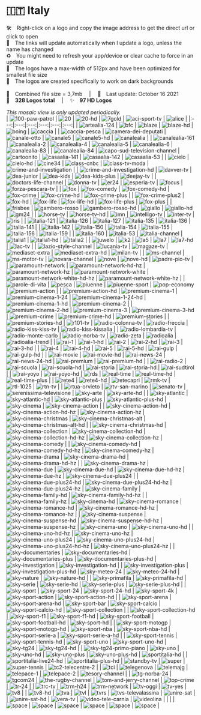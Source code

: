 🇮🇹 Italy
===============
🛠 Right-click on a logo and copy the image address to get the direct url or click to open  
🔗 The links will update automatically when I update a logo, unless the name has changed  
♻️ You might need to refresh your app/device or clear cache to force in an update  
📐 The logos have a max-width of 512px and have been optimized for smallest file size  
🖤 The logos are created specifically to work on dark backgrounds  
   
💾 Combined file size = 3,7mb  |  📅 Last update: October 16 2021  
🎨 __328 Logos total__  |  ✨ __97 HD Logos__
   
   
*This mosaic view is only updated periodically.*  
| ![100-paw-patrol] | ![20] | ![20-hd] | ![7gold] | ![aci-sport-tv] | ![alice] |
|:---:|:---:|:---:|:---:|:---:|:---:|
| ![artealia-124] | ![bfc] | ![blaze] | ![blaze-hd] | ![boing] | ![caccia] |
| ![caccia-pesca] | ![camera-dei-deputati] | ![canale-otto] | ![canale5] | ![canale5-hd] | ![canalealia] |
| ![canalealia-161] | ![canalealia-2] | ![canalealia-4] | ![canalealia-5] | ![canalealia-6] | ![canalealia-83] |
| ![canalealia-84] | ![capo-sud-television-channel] | ![cartoonito] | ![casaalia-141] | ![casaalia-142] | ![casaalia-53] |
| ![cielo] | ![cielo-hd] | ![cine34] | ![class-cnbc] | ![class-tv-moda] | ![crime-and-investigation] |
| ![crime-and-investigation-hd] | ![davver-tv] | ![dea-junior] | ![dea-kids] | ![dea-kids-plus] | ![deejay-tv] |
| ![doctors-life-channel] | ![donna-tv] | ![er24] | ![esperia-tv] | ![focus] | ![forza-pescara-tv] |
| ![fox] | ![fox-comedy] | ![fox-comedy-hd] | ![fox-crime] | ![fox-crime-hd] | ![fox-crime-plus] |
| ![fox-crime-plus2] | ![fox-hd] | ![fox-life] | ![fox-life-hd] | ![fox-life-plus] | ![fox-plus] |
| ![frisbee] | ![gambero-rosso] | ![gambero-rosso-hd] | ![giallo] | ![giallo-hd] | ![gm24] |
| ![horse-tv] | ![horse-tv-hd] | ![imn] | ![intelligo-tv] | ![inter-tv] | ![iris] |
| ![italia-121] | ![italia-126] | ![italia-127] | ![italia-135] | ![italia-136] | ![italia-141] |
| ![italia-142] | ![italia-150] | ![italia-154] | ![italia-155] | ![italia-156] | ![italia-159] |
| ![italia-160] | ![italia-53] | ![italia-channel] | ![italia1] | ![italia1-hd] | ![italia2] |
| ![juwelo] | ![k2] | ![la5] | ![la7] | ![la7-hd] | ![lac-tv] |
| ![lazio-style-channel] | ![lucania-tv] | ![magaze-tv] | ![mediaset-extra] | ![mediaset-extra-hd] | ![milan-tv] |
| ![ms-channel] | ![ms-motor-tv] | ![novara-channel] | ![nove] | ![nove-hd] | ![padre-pio-tv] |
| ![paramount-network] | ![paramount-network-hd-hz] | ![paramount-network-hz] | ![paramount-network-white] | ![paramount-network-white-hd-hz] | ![paramount-network-white-hz] |
| ![parole-di-vita] | ![pesca] | ![piuenne] | ![piuenne-sport] | ![pop-economy] | ![premium-action] |
| ![premium-action-hd] | ![premium-cinema-1] | ![premium-cinema-1-24] | ![premium-cinema-1-24-hd] | ![premium-cinema-1-hd] | ![premium-cinema-2] |
| ![premium-cinema-2-hd] | ![premium-cinema-3] | ![premium-cinema-3-hd] | ![premium-crime] | ![premium-crime-hd] | ![premium-stories] |
| ![premium-stories-hd] | ![r101-tv] | ![radio-colonna-tv] | ![radio-freccia] | ![radio-kiss-kiss-tv] | ![radio-kiss-kissalia] |
| ![radio-lombardia-tv] | ![radio-monte-carlo] | ![radio-norba-tv] | ![radio-zeta] | ![radioalia] | ![radioalia-trend] |
| ![rai-1] | ![rai-1-hd] | ![rai-2] | ![rai-2-hd] | ![rai-3] | ![rai-3-hd] |
| ![rai-4] | ![rai-4-hd] | ![rai-5] | ![rai-5-hd] | ![rai-gulp] | ![rai-gulp-hd] |
| ![rai-movie] | ![rai-movie-hd] | ![rai-news-24] | ![rai-news-24-hd] | ![rai-premium] | ![rai-premium-hd] |
| ![rai-radio-2] | ![rai-scuola] | ![rai-scuola-hd] | ![rai-storia] | ![rai-storia-hd] | ![rai-sudtirol] |
| ![rai-yoyo] | ![rai-yoyo-hd] | ![rds] | ![real-time] | ![real-time-hd] | ![real-time-plus] |
| ![rete4] | ![rete4-hd] | ![retecapri] | ![rmk-tv] | ![rtl-1025] | ![rtn-tv] |
| ![rtua-orvieto] | ![rtv-san-marino] | ![senato-tv] | ![serenissima-televisione] | ![sky-arte] | ![sky-arte-hd] |
| ![sky-atlantic] | ![sky-atlantic-hd] | ![sky-atlantic-plus] | ![sky-atlantic-plus-hd] | ![sky-cinema] | ![sky-cinema-action] |
| ![sky-cinema-action-hd] | ![sky-cinema-action-hd-hz] | ![sky-cinema-action-hz] | ![sky-cinema-christmas] | ![sky-cinema-christmas-alt] | ![sky-cinema-christmas-alt-hd] |
| ![sky-cinema-christmas-hd] | ![sky-cinema-collection] | ![sky-cinema-collection-hd] | ![sky-cinema-collection-hd-hz] | ![sky-cinema-collection-hz] | ![sky-cinema-comedy] |
| ![sky-cinema-comedy-hd] | ![sky-cinema-comedy-hd-hz] | ![sky-cinema-comedy-hz] | ![sky-cinema-drama] | ![sky-cinema-drama-hd] | ![sky-cinema-drama-hd-hz] |
| ![sky-cinema-drama-hz] | ![sky-cinema-due] | ![sky-cinema-due-hd] | ![sky-cinema-due-hd-hz] | ![sky-cinema-due-hz] | ![sky-cinema-due-plus24] |
| ![sky-cinema-due-plus24-hd] | ![sky-cinema-due-plus24-hd-hz] | ![sky-cinema-due-plus24-hz] | ![sky-cinema-family] | ![sky-cinema-family-hd] | ![sky-cinema-family-hd-hz] |
| ![sky-cinema-family-hz] | ![sky-cinema-hd] | ![sky-cinema-romance] | ![sky-cinema-romance-hd] | ![sky-cinema-romance-hd-hz] | ![sky-cinema-romance-hz] |
| ![sky-cinema-suspense] | ![sky-cinema-suspense-hd] | ![sky-cinema-suspense-hd-hz] | ![sky-cinema-suspense-hz] | ![sky-cinema-uno] | ![sky-cinema-uno-hd] |
| ![sky-cinema-uno-hd-hz] | ![sky-cinema-uno-hz] | ![sky-cinema-uno-plus24] | ![sky-cinema-uno-plus24-hd] | ![sky-cinema-uno-plus24-hd-hz] | ![sky-cinema-uno-plus24-hz] |
| ![sky-documentaries] | ![sky-documentaries-hd] | ![sky-documentaries-plus] | ![sky-documentaries-plus-hd] | ![sky-investigation] | ![sky-investigation-hd] |
| ![sky-investigation-plus] | ![sky-investigation-plus-hd] | ![sky-meteo-24] | ![sky-meteo-24-hd] | ![sky-nature] | ![sky-nature-hd] |
| ![sky-primafila] | ![sky-primafila-hd] | ![sky-serie] | ![sky-serie-hd] | ![sky-serie-plus] | ![sky-serie-plus-hd] |
| ![sky-sport] | ![sky-sport-24] | ![sky-sport-24-hd] | ![sky-sport-4k] | ![sky-sport-action] | ![sky-sport-action-hd] |
| ![sky-sport-arena] | ![sky-sport-arena-hd] | ![sky-sport-bar] | ![sky-sport-calcio] | ![sky-sport-calcio-hd] | ![sky-sport-collection] |
| ![sky-sport-collection-hd] | ![sky-sport-f1] | ![sky-sport-f1-hd] | ![sky-sport-football] | ![sky-sport-football-hd] | ![sky-sport-hd] |
| ![sky-sport-motogp] | ![sky-sport-motogp-hd] | ![sky-sport-nba] | ![sky-sport-nba-hd] | ![sky-sport-serie-a] | ![sky-sport-serie-a-hd] |
| ![sky-sport-tennis] | ![sky-sport-tennis-hd] | ![sky-sport-uno] | ![sky-sport-uno-hd] | ![sky-tg24] | ![sky-tg24-hd] |
| ![sky-tg24-primo-piano] | ![sky-uno] | ![sky-uno-hd] | ![sky-uno-plus] | ![sky-uno-plus-hd] | ![sportitalia-hd] |
| ![sportitalia-live24-hd] | ![sportitalia-plus-hd] | ![standby-tv] | ![super] | ![super-tennis] | ![tc2-telecentre-2] |
| ![tci] | ![telegenova] | ![telemajg] | ![telepace-1] | ![telepace-2] | ![tesory-channel] |
| ![tg-norba-24] | ![tgcom24] | ![the-rugby-channel] | ![tom-and-jerry-channel] | ![top-crime] | ![tr-24] |
| ![trc-tv] | ![trm-h24] | ![trm-network] | ![tv-oggi] | ![tv-yes] | ![tv8] |
| ![tv8-hd] | ![tva] | ![tvl] | ![tvrs] | ![tvs-televalassina] | ![unire-sat] |
| ![unire-sat-hd] | ![vera-tv] | ![video-tele-carnia] | ![videolina] |  |  |
| ![space] | ![space] | ![space] | ![space] | ![space] | ![space] |

[100-paw-patrol]:https://raw.githubusercontent.com/Tapiosinn/tv-logos/master/countries/italy/100-paw-patrol-it.png
[20]:https://raw.githubusercontent.com/Tapiosinn/tv-logos/master/countries/italy/20-it.png
[20-hd]:https://raw.githubusercontent.com/Tapiosinn/tv-logos/master/countries/italy/hd/20-hd-it.png
[7gold]:https://raw.githubusercontent.com/Tapiosinn/tv-logos/master/countries/italy/7gold-it.png
[aci-sport-tv]:https://raw.githubusercontent.com/Tapiosinn/tv-logos/master/countries/italy/aci-sport-tv-it.png
[alice]:https://raw.githubusercontent.com/Tapiosinn/tv-logos/master/countries/italy/alice-it.png
[artealia-124]:https://raw.githubusercontent.com/Tapiosinn/tv-logos/master/countries/italy/arte-italia-124-it.png
[bfc]:https://raw.githubusercontent.com/Tapiosinn/tv-logos/master/countries/italy/bfc-it.png
[blaze]:https://raw.githubusercontent.com/Tapiosinn/tv-logos/master/countries/italy/blaze-it.png
[blaze-hd]:https://raw.githubusercontent.com/Tapiosinn/tv-logos/master/countries/italy/hd/blaze-hd-it.png
[boing]:https://raw.githubusercontent.com/Tapiosinn/tv-logos/master/countries/italy/boing-it.png
[caccia]:https://raw.githubusercontent.com/Tapiosinn/tv-logos/master/countries/italy/caccia-it.png
[caccia-pesca]:https://raw.githubusercontent.com/Tapiosinn/tv-logos/master/countries/italy/caccia-pesca-it.png
[camera-dei-deputati]:https://raw.githubusercontent.com/Tapiosinn/tv-logos/master/countries/italy/camera-dei-deputati-it.png
[canale-otto]:https://raw.githubusercontent.com/Tapiosinn/tv-logos/master/countries/italy/canale-otto-it.png
[canale5]:https://raw.githubusercontent.com/Tapiosinn/tv-logos/master/countries/italy/canale5-it.png
[canale5-hd]:https://raw.githubusercontent.com/Tapiosinn/tv-logos/master/countries/italy/hd/canale5-hd-it.png
[canalealia]:https://raw.githubusercontent.com/Tapiosinn/tv-logos/master/countries/italy/canale-italia-it.png
[canalealia-161]:https://raw.githubusercontent.com/Tapiosinn/tv-logos/master/countries/italy/canale-italia-161-it.png
[canalealia-2]:https://raw.githubusercontent.com/Tapiosinn/tv-logos/master/countries/italy/canale-italia-2-it.png
[canalealia-4]:https://raw.githubusercontent.com/Tapiosinn/tv-logos/master/countries/italy/canale-italia-4-it.png
[canalealia-5]:https://raw.githubusercontent.com/Tapiosinn/tv-logos/master/countries/italy/canale-italia-5-it.png
[canalealia-6]:https://raw.githubusercontent.com/Tapiosinn/tv-logos/master/countries/italy/canale-italia-6-it.png
[canalealia-83]:https://raw.githubusercontent.com/Tapiosinn/tv-logos/master/countries/italy/canale-italia-83-it.png
[canalealia-84]:https://raw.githubusercontent.com/Tapiosinn/tv-logos/master/countries/italy/canale-italia-84-it.png
[capo-sud-television-channel]:https://raw.githubusercontent.com/Tapiosinn/tv-logos/master/countries/italy/capo-sud-television-channel-it.png
[cartoonito]:https://raw.githubusercontent.com/Tapiosinn/tv-logos/master/countries/italy/cartoonito-it.png
[casaalia-141]:https://raw.githubusercontent.com/Tapiosinn/tv-logos/master/countries/italy/casa-italia-141-it.png
[casaalia-142]:https://raw.githubusercontent.com/Tapiosinn/tv-logos/master/countries/italy/casa-italia-142-it.png
[casaalia-53]:https://raw.githubusercontent.com/Tapiosinn/tv-logos/master/countries/italy/casa-italia-53-it.png
[cielo]:https://raw.githubusercontent.com/Tapiosinn/tv-logos/master/countries/italy/cielo-it.png
[cielo-hd]:https://raw.githubusercontent.com/Tapiosinn/tv-logos/master/countries/italy/hd/cielo-hd-it.png
[cine34]:https://raw.githubusercontent.com/Tapiosinn/tv-logos/master/countries/italy/cine34-it.png
[class-cnbc]:https://raw.githubusercontent.com/Tapiosinn/tv-logos/master/countries/italy/class-cnbc-it.png
[class-tv-moda]:https://raw.githubusercontent.com/Tapiosinn/tv-logos/master/countries/italy/class-tv-moda-it.png
[crime-and-investigation]:https://raw.githubusercontent.com/Tapiosinn/tv-logos/master/countries/italy/crime-and-investigation-it.png
[crime-and-investigation-hd]:https://raw.githubusercontent.com/Tapiosinn/tv-logos/master/countries/italy/hd/crime-and-investigation-hd-it.png
[davver-tv]:https://raw.githubusercontent.com/Tapiosinn/tv-logos/master/countries/italy/davver-tv-it.png
[dea-junior]:https://raw.githubusercontent.com/Tapiosinn/tv-logos/master/countries/italy/dea-junior-it.png
[dea-kids]:https://raw.githubusercontent.com/Tapiosinn/tv-logos/master/countries/italy/dea-kids-it.png
[dea-kids-plus]:https://raw.githubusercontent.com/Tapiosinn/tv-logos/master/countries/italy/dea-kids-plus-it.png
[deejay-tv]:https://raw.githubusercontent.com/Tapiosinn/tv-logos/master/countries/italy/deejay-tv-it.png
[doctors-life-channel]:https://raw.githubusercontent.com/Tapiosinn/tv-logos/master/countries/italy/doctors-life-channel-it.png
[donna-tv]:https://raw.githubusercontent.com/Tapiosinn/tv-logos/master/countries/italy/donna-tv-it.png
[er24]:https://raw.githubusercontent.com/Tapiosinn/tv-logos/master/countries/italy/er24-it.png
[esperia-tv]:https://raw.githubusercontent.com/Tapiosinn/tv-logos/master/countries/italy/esperia-tv-it.png
[focus]:https://raw.githubusercontent.com/Tapiosinn/tv-logos/master/countries/italy/focus-it.png
[forza-pescara-tv]:https://raw.githubusercontent.com/Tapiosinn/tv-logos/master/countries/italy/forza-pescara-tv-it.png
[fox]:https://raw.githubusercontent.com/Tapiosinn/tv-logos/master/countries/italy/fox-it.png
[fox-comedy]:https://raw.githubusercontent.com/Tapiosinn/tv-logos/master/countries/italy/fox-comedy-it.png
[fox-comedy-hd]:https://raw.githubusercontent.com/Tapiosinn/tv-logos/master/countries/italy/hd/fox-comedy-hd-it.png
[fox-crime]:https://raw.githubusercontent.com/Tapiosinn/tv-logos/master/countries/italy/fox-crime-it.png
[fox-crime-hd]:https://raw.githubusercontent.com/Tapiosinn/tv-logos/master/countries/italy/hd/fox-crime-hd-it.png
[fox-crime-plus]:https://raw.githubusercontent.com/Tapiosinn/tv-logos/master/countries/italy/fox-crime-plus-it.png
[fox-crime-plus2]:https://raw.githubusercontent.com/Tapiosinn/tv-logos/master/countries/italy/fox-crime-plus2-it.png
[fox-hd]:https://raw.githubusercontent.com/Tapiosinn/tv-logos/master/countries/italy/hd/fox-hd-it.png
[fox-life]:https://raw.githubusercontent.com/Tapiosinn/tv-logos/master/countries/italy/fox-life-it.png
[fox-life-hd]:https://raw.githubusercontent.com/Tapiosinn/tv-logos/master/countries/italy/hd/fox-life-hd-it.png
[fox-life-plus]:https://raw.githubusercontent.com/Tapiosinn/tv-logos/master/countries/italy/fox-life-plus-it.png
[fox-plus]:https://raw.githubusercontent.com/Tapiosinn/tv-logos/master/countries/italy/fox-plus-it.png
[frisbee]:https://raw.githubusercontent.com/Tapiosinn/tv-logos/master/countries/italy/frisbee-it.png
[gambero-rosso]:https://raw.githubusercontent.com/Tapiosinn/tv-logos/master/countries/italy/gambero-rosso-it.png
[gambero-rosso-hd]:https://raw.githubusercontent.com/Tapiosinn/tv-logos/master/countries/italy/hd/gambero-rosso-hd-it.png
[giallo]:https://raw.githubusercontent.com/Tapiosinn/tv-logos/master/countries/italy/giallo-it.png
[giallo-hd]:https://raw.githubusercontent.com/Tapiosinn/tv-logos/master/countries/italy/hd/giallo-hd-it.png
[gm24]:https://raw.githubusercontent.com/Tapiosinn/tv-logos/master/countries/italy/gm24-it.png
[horse-tv]:https://raw.githubusercontent.com/Tapiosinn/tv-logos/master/countries/italy/horse-tv-it.png
[horse-tv-hd]:https://raw.githubusercontent.com/Tapiosinn/tv-logos/master/countries/italy/hd/horse-tv-hd-it.png
[imn]:https://raw.githubusercontent.com/Tapiosinn/tv-logos/master/countries/italy/imn-it.png
[intelligo-tv]:https://raw.githubusercontent.com/Tapiosinn/tv-logos/master/countries/italy/intelligo-tv-it.png
[inter-tv]:https://raw.githubusercontent.com/Tapiosinn/tv-logos/master/countries/italy/inter-tv-it.png
[iris]:https://raw.githubusercontent.com/Tapiosinn/tv-logos/master/countries/italy/iris-it.png
[italia-121]:https://raw.githubusercontent.com/Tapiosinn/tv-logos/master/countries/italy/italia-121-it.png
[italia-126]:https://raw.githubusercontent.com/Tapiosinn/tv-logos/master/countries/italy/italia-126-it.png
[italia-127]:https://raw.githubusercontent.com/Tapiosinn/tv-logos/master/countries/italy/italia-127-it.png
[italia-135]:https://raw.githubusercontent.com/Tapiosinn/tv-logos/master/countries/italy/italia-135-it.png
[italia-136]:https://raw.githubusercontent.com/Tapiosinn/tv-logos/master/countries/italy/italia-136-it.png
[italia-141]:https://raw.githubusercontent.com/Tapiosinn/tv-logos/master/countries/italy/italia-141-it.png
[italia-142]:https://raw.githubusercontent.com/Tapiosinn/tv-logos/master/countries/italy/italia-142-it.png
[italia-150]:https://raw.githubusercontent.com/Tapiosinn/tv-logos/master/countries/italy/italia-150-it.png
[italia-154]:https://raw.githubusercontent.com/Tapiosinn/tv-logos/master/countries/italy/italia-154-it.png
[italia-155]:https://raw.githubusercontent.com/Tapiosinn/tv-logos/master/countries/italy/italia-155-it.png
[italia-156]:https://raw.githubusercontent.com/Tapiosinn/tv-logos/master/countries/italy/italia-156-it.png
[italia-159]:https://raw.githubusercontent.com/Tapiosinn/tv-logos/master/countries/italy/italia-159-it.png
[italia-160]:https://raw.githubusercontent.com/Tapiosinn/tv-logos/master/countries/italy/italia-160-it.png
[italia-53]:https://raw.githubusercontent.com/Tapiosinn/tv-logos/master/countries/italy/italia-53-it.png
[italia-channel]:https://raw.githubusercontent.com/Tapiosinn/tv-logos/master/countries/italy/italia-channel-it.png
[italia1]:https://raw.githubusercontent.com/Tapiosinn/tv-logos/master/countries/italy/italia1-it.png
[italia1-hd]:https://raw.githubusercontent.com/Tapiosinn/tv-logos/master/countries/italy/hd/italia1-hd-it.png
[italia2]:https://raw.githubusercontent.com/Tapiosinn/tv-logos/master/countries/italy/italia2-it.png
[juwelo]:https://raw.githubusercontent.com/Tapiosinn/tv-logos/master/countries/italy/juwelo-it.png
[k2]:https://raw.githubusercontent.com/Tapiosinn/tv-logos/master/countries/italy/k2-it.png
[la5]:https://raw.githubusercontent.com/Tapiosinn/tv-logos/master/countries/italy/la5-it.png
[la7]:https://raw.githubusercontent.com/Tapiosinn/tv-logos/master/countries/italy/la7-it.png
[la7-hd]:https://raw.githubusercontent.com/Tapiosinn/tv-logos/master/countries/italy/hd/la7-hd-it.png
[lac-tv]:https://raw.githubusercontent.com/Tapiosinn/tv-logos/master/countries/italy/lac-tv-it.png
[lazio-style-channel]:https://raw.githubusercontent.com/Tapiosinn/tv-logos/master/countries/italy/lazio-style-channel-it.png
[lucania-tv]:https://raw.githubusercontent.com/Tapiosinn/tv-logos/master/countries/italy/lucania-tv-it.png
[magaze-tv]:https://raw.githubusercontent.com/Tapiosinn/tv-logos/master/countries/italy/magaze-tv-it.png
[mediaset-extra]:https://raw.githubusercontent.com/Tapiosinn/tv-logos/master/countries/italy/mediaset-extra-it.png
[mediaset-extra-hd]:https://raw.githubusercontent.com/Tapiosinn/tv-logos/master/countries/italy/hd/mediaset-extra-hd-it.png
[milan-tv]:https://raw.githubusercontent.com/Tapiosinn/tv-logos/master/countries/italy/milan-tv-it.png
[ms-channel]:https://raw.githubusercontent.com/Tapiosinn/tv-logos/master/countries/italy/ms-channel-it.png
[ms-motor-tv]:https://raw.githubusercontent.com/Tapiosinn/tv-logos/master/countries/italy/ms-motor-tv-it.png
[novara-channel]:https://raw.githubusercontent.com/Tapiosinn/tv-logos/master/countries/italy/novara-channel-it.png
[nove]:https://raw.githubusercontent.com/Tapiosinn/tv-logos/master/countries/italy/nove-it.png
[nove-hd]:https://raw.githubusercontent.com/Tapiosinn/tv-logos/master/countries/italy/hd/nove-hd-it.png
[padre-pio-tv]:https://raw.githubusercontent.com/Tapiosinn/tv-logos/master/countries/italy/padre-pio-tv-it.png
[paramount-network]:https://raw.githubusercontent.com/Tapiosinn/tv-logos/master/countries/italy/paramount-network-it.png
[paramount-network-hd-hz]:https://raw.githubusercontent.com/Tapiosinn/tv-logos/master/countries/italy/hd/paramount-network-hd-hz-it.png
[paramount-network-hz]:https://raw.githubusercontent.com/Tapiosinn/tv-logos/master/countries/italy/paramount-network-hz-it.png
[paramount-network-white]:https://raw.githubusercontent.com/Tapiosinn/tv-logos/master/countries/italy/paramount-network-white-it.png
[paramount-network-white-hd-hz]:https://raw.githubusercontent.com/Tapiosinn/tv-logos/master/countries/italy/hd/paramount-network-white-hd-hz-it.png
[paramount-network-white-hz]:https://raw.githubusercontent.com/Tapiosinn/tv-logos/master/countries/italy/paramount-network-white-hz-it.png
[parole-di-vita]:https://raw.githubusercontent.com/Tapiosinn/tv-logos/master/countries/italy/parole-di-vita-it.png
[pesca]:https://raw.githubusercontent.com/Tapiosinn/tv-logos/master/countries/italy/pesca-it.png
[piuenne]:https://raw.githubusercontent.com/Tapiosinn/tv-logos/master/countries/italy/piuenne-it.png
[piuenne-sport]:https://raw.githubusercontent.com/Tapiosinn/tv-logos/master/countries/italy/piuenne-sport-it.png
[pop-economy]:https://raw.githubusercontent.com/Tapiosinn/tv-logos/master/countries/italy/pop-economy-it.png
[premium-action]:https://raw.githubusercontent.com/Tapiosinn/tv-logos/master/countries/italy/premium-action-it.png
[premium-action-hd]:https://raw.githubusercontent.com/Tapiosinn/tv-logos/master/countries/italy/hd/premium-action-hd-it.png
[premium-cinema-1]:https://raw.githubusercontent.com/Tapiosinn/tv-logos/master/countries/italy/premium-cinema-1-it.png
[premium-cinema-1-24]:https://raw.githubusercontent.com/Tapiosinn/tv-logos/master/countries/italy/premium-cinema-1-24-it.png
[premium-cinema-1-24-hd]:https://raw.githubusercontent.com/Tapiosinn/tv-logos/master/countries/italy/hd/premium-cinema-1-24-hd-it.png
[premium-cinema-1-hd]:https://raw.githubusercontent.com/Tapiosinn/tv-logos/master/countries/italy/hd/premium-cinema-1-hd-it.png
[premium-cinema-2]:https://raw.githubusercontent.com/Tapiosinn/tv-logos/master/countries/italy/premium-cinema-2-it.png
[premium-cinema-2-hd]:https://raw.githubusercontent.com/Tapiosinn/tv-logos/master/countries/italy/hd/premium-cinema-2-hd-it.png
[premium-cinema-3]:https://raw.githubusercontent.com/Tapiosinn/tv-logos/master/countries/italy/premium-cinema-3-it.png
[premium-cinema-3-hd]:https://raw.githubusercontent.com/Tapiosinn/tv-logos/master/countries/italy/hd/premium-cinema-3-hd-it.png
[premium-crime]:https://raw.githubusercontent.com/Tapiosinn/tv-logos/master/countries/italy/premium-crime-it.png
[premium-crime-hd]:https://raw.githubusercontent.com/Tapiosinn/tv-logos/master/countries/italy/hd/premium-crime-hd-it.png
[premium-stories]:https://raw.githubusercontent.com/Tapiosinn/tv-logos/master/countries/italy/premium-stories-it.png
[premium-stories-hd]:https://raw.githubusercontent.com/Tapiosinn/tv-logos/master/countries/italy/hd/premium-stories-hd-it.png
[r101-tv]:https://raw.githubusercontent.com/Tapiosinn/tv-logos/master/countries/italy/r101-tv-it.png
[radio-colonna-tv]:https://raw.githubusercontent.com/Tapiosinn/tv-logos/master/countries/italy/radio-colonna-tv-it.png
[radio-freccia]:https://raw.githubusercontent.com/Tapiosinn/tv-logos/master/countries/italy/radio-freccia-it.png
[radio-kiss-kiss-tv]:https://raw.githubusercontent.com/Tapiosinn/tv-logos/master/countries/italy/radio-kiss-kiss-tv-it.png
[radio-kiss-kissalia]:https://raw.githubusercontent.com/Tapiosinn/tv-logos/master/countries/italy/radio-kiss-kiss-italia-it.png
[radio-lombardia-tv]:https://raw.githubusercontent.com/Tapiosinn/tv-logos/master/countries/italy/radio-lombardia-tv-it.png
[radio-monte-carlo]:https://raw.githubusercontent.com/Tapiosinn/tv-logos/master/countries/italy/radio-monte-carlo-it.png
[radio-norba-tv]:https://raw.githubusercontent.com/Tapiosinn/tv-logos/master/countries/italy/radio-norba-tv-it.png
[radio-zeta]:https://raw.githubusercontent.com/Tapiosinn/tv-logos/master/countries/italy/radio-zeta-it.png
[radioalia]:https://raw.githubusercontent.com/Tapiosinn/tv-logos/master/countries/italy/radio-italia-it.png
[radioalia-trend]:https://raw.githubusercontent.com/Tapiosinn/tv-logos/master/countries/italy/radio-italia-trend-it.png
[rai-1]:https://raw.githubusercontent.com/Tapiosinn/tv-logos/master/countries/italy/rai-1-it.png
[rai-1-hd]:https://raw.githubusercontent.com/Tapiosinn/tv-logos/master/countries/italy/hd/rai-1-hd-it.png
[rai-2]:https://raw.githubusercontent.com/Tapiosinn/tv-logos/master/countries/italy/rai-2-it.png
[rai-2-hd]:https://raw.githubusercontent.com/Tapiosinn/tv-logos/master/countries/italy/hd/rai-2-hd-it.png
[rai-3]:https://raw.githubusercontent.com/Tapiosinn/tv-logos/master/countries/italy/rai-3-it.png
[rai-3-hd]:https://raw.githubusercontent.com/Tapiosinn/tv-logos/master/countries/italy/hd/rai-3-hd-it.png
[rai-4]:https://raw.githubusercontent.com/Tapiosinn/tv-logos/master/countries/italy/rai-4-it.png
[rai-4-hd]:https://raw.githubusercontent.com/Tapiosinn/tv-logos/master/countries/italy/hd/rai-4-hd-it.png
[rai-5]:https://raw.githubusercontent.com/Tapiosinn/tv-logos/master/countries/italy/rai-5-it.png
[rai-5-hd]:https://raw.githubusercontent.com/Tapiosinn/tv-logos/master/countries/italy/hd/rai-5-hd-it.png
[rai-gulp]:https://raw.githubusercontent.com/Tapiosinn/tv-logos/master/countries/italy/rai-gulp-it.png
[rai-gulp-hd]:https://raw.githubusercontent.com/Tapiosinn/tv-logos/master/countries/italy/hd/rai-gulp-hd-it.png
[rai-movie]:https://raw.githubusercontent.com/Tapiosinn/tv-logos/master/countries/italy/rai-movie-it.png
[rai-movie-hd]:https://raw.githubusercontent.com/Tapiosinn/tv-logos/master/countries/italy/hd/rai-movie-hd-it.png
[rai-news-24]:https://raw.githubusercontent.com/Tapiosinn/tv-logos/master/countries/italy/rai-news-24-it.png
[rai-news-24-hd]:https://raw.githubusercontent.com/Tapiosinn/tv-logos/master/countries/italy/hd/rai-news-24-hd-it.png
[rai-premium]:https://raw.githubusercontent.com/Tapiosinn/tv-logos/master/countries/italy/rai-premium-it.png
[rai-premium-hd]:https://raw.githubusercontent.com/Tapiosinn/tv-logos/master/countries/italy/hd/rai-premium-hd-it.png
[rai-radio-2]:https://raw.githubusercontent.com/Tapiosinn/tv-logos/master/countries/italy/rai-radio-2-it.png
[rai-scuola]:https://raw.githubusercontent.com/Tapiosinn/tv-logos/master/countries/italy/rai-scuola-it.png
[rai-scuola-hd]:https://raw.githubusercontent.com/Tapiosinn/tv-logos/master/countries/italy/hd/rai-scuola-hd-it.png
[rai-storia]:https://raw.githubusercontent.com/Tapiosinn/tv-logos/master/countries/italy/rai-storia-it.png
[rai-storia-hd]:https://raw.githubusercontent.com/Tapiosinn/tv-logos/master/countries/italy/hd/rai-storia-hd-it.png
[rai-sudtirol]:https://raw.githubusercontent.com/Tapiosinn/tv-logos/master/countries/italy/rai-sudtirol-it.png
[rai-yoyo]:https://raw.githubusercontent.com/Tapiosinn/tv-logos/master/countries/italy/rai-yoyo-it.png
[rai-yoyo-hd]:https://raw.githubusercontent.com/Tapiosinn/tv-logos/master/countries/italy/hd/rai-yoyo-hd-it.png
[rds]:https://raw.githubusercontent.com/Tapiosinn/tv-logos/master/countries/italy/rds-it.png
[real-time]:https://raw.githubusercontent.com/Tapiosinn/tv-logos/master/countries/italy/real-time-it.png
[real-time-hd]:https://raw.githubusercontent.com/Tapiosinn/tv-logos/master/countries/italy/hd/real-time-hd-it.png
[real-time-plus]:https://raw.githubusercontent.com/Tapiosinn/tv-logos/master/countries/italy/real-time-plus-it.png
[rete4]:https://raw.githubusercontent.com/Tapiosinn/tv-logos/master/countries/italy/rete4-it.png
[rete4-hd]:https://raw.githubusercontent.com/Tapiosinn/tv-logos/master/countries/italy/hd/rete4-hd-it.png
[retecapri]:https://raw.githubusercontent.com/Tapiosinn/tv-logos/master/countries/italy/retecapri-it.png
[rmk-tv]:https://raw.githubusercontent.com/Tapiosinn/tv-logos/master/countries/italy/rmk-tv-it.png
[rtl-1025]:https://raw.githubusercontent.com/Tapiosinn/tv-logos/master/countries/italy/rtl-1025-it.png
[rtn-tv]:https://raw.githubusercontent.com/Tapiosinn/tv-logos/master/countries/italy/rtn-tv-it.png
[rtua-orvieto]:https://raw.githubusercontent.com/Tapiosinn/tv-logos/master/countries/italy/rtua-orvieto-it.png
[rtv-san-marino]:https://raw.githubusercontent.com/Tapiosinn/tv-logos/master/countries/italy/rtv-san-marino-it.png
[senato-tv]:https://raw.githubusercontent.com/Tapiosinn/tv-logos/master/countries/italy/senato-tv-it.png
[serenissima-televisione]:https://raw.githubusercontent.com/Tapiosinn/tv-logos/master/countries/italy/serenissima-televisione-it.png
[sky-arte]:https://raw.githubusercontent.com/Tapiosinn/tv-logos/master/countries/italy/sky-arte-it.png
[sky-arte-hd]:https://raw.githubusercontent.com/Tapiosinn/tv-logos/master/countries/italy/hd/sky-arte-hd-it.png
[sky-atlantic]:https://raw.githubusercontent.com/Tapiosinn/tv-logos/master/countries/italy/sky-atlantic-it.png
[sky-atlantic-hd]:https://raw.githubusercontent.com/Tapiosinn/tv-logos/master/countries/italy/hd/sky-atlantic-hd-it.png
[sky-atlantic-plus]:https://raw.githubusercontent.com/Tapiosinn/tv-logos/master/countries/italy/sky-atlantic-plus-it.png
[sky-atlantic-plus-hd]:https://raw.githubusercontent.com/Tapiosinn/tv-logos/master/countries/italy/hd/sky-atlantic-plus-hd-it.png
[sky-cinema]:https://raw.githubusercontent.com/Tapiosinn/tv-logos/master/countries/italy/sky-cinema-it.png
[sky-cinema-action]:https://raw.githubusercontent.com/Tapiosinn/tv-logos/master/countries/italy/sky-cinema-action-it.png
[sky-cinema-action-hd]:https://raw.githubusercontent.com/Tapiosinn/tv-logos/master/countries/italy/hd/sky-cinema-action-hd-it.png
[sky-cinema-action-hd-hz]:https://raw.githubusercontent.com/Tapiosinn/tv-logos/master/countries/italy/hd/sky-cinema-action-hd-hz-it.png
[sky-cinema-action-hz]:https://raw.githubusercontent.com/Tapiosinn/tv-logos/master/countries/italy/sky-cinema-action-hz-it.png
[sky-cinema-christmas]:https://raw.githubusercontent.com/Tapiosinn/tv-logos/master/countries/italy/sky-cinema-christmas-it.png
[sky-cinema-christmas-alt]:https://raw.githubusercontent.com/Tapiosinn/tv-logos/master/countries/italy/sky-cinema-christmas-alt-it.png
[sky-cinema-christmas-alt-hd]:https://raw.githubusercontent.com/Tapiosinn/tv-logos/master/countries/italy/hd/sky-cinema-christmas-alt-hd-it.png
[sky-cinema-christmas-hd]:https://raw.githubusercontent.com/Tapiosinn/tv-logos/master/countries/italy/hd/sky-cinema-christmas-hd-it.png
[sky-cinema-collection]:https://raw.githubusercontent.com/Tapiosinn/tv-logos/master/countries/italy/sky-cinema-collection-it.png
[sky-cinema-collection-hd]:https://raw.githubusercontent.com/Tapiosinn/tv-logos/master/countries/italy/hd/sky-cinema-collection-hd-it.png
[sky-cinema-collection-hd-hz]:https://raw.githubusercontent.com/Tapiosinn/tv-logos/master/countries/italy/hd/sky-cinema-collection-hd-hz-it.png
[sky-cinema-collection-hz]:https://raw.githubusercontent.com/Tapiosinn/tv-logos/master/countries/italy/sky-cinema-collection-hz-it.png
[sky-cinema-comedy]:https://raw.githubusercontent.com/Tapiosinn/tv-logos/master/countries/italy/sky-cinema-comedy-it.png
[sky-cinema-comedy-hd]:https://raw.githubusercontent.com/Tapiosinn/tv-logos/master/countries/italy/hd/sky-cinema-comedy-hd-it.png
[sky-cinema-comedy-hd-hz]:https://raw.githubusercontent.com/Tapiosinn/tv-logos/master/countries/italy/hd/sky-cinema-comedy-hd-hz-it.png
[sky-cinema-comedy-hz]:https://raw.githubusercontent.com/Tapiosinn/tv-logos/master/countries/italy/sky-cinema-comedy-hz-it.png
[sky-cinema-drama]:https://raw.githubusercontent.com/Tapiosinn/tv-logos/master/countries/italy/sky-cinema-drama-it.png
[sky-cinema-drama-hd]:https://raw.githubusercontent.com/Tapiosinn/tv-logos/master/countries/italy/hd/sky-cinema-drama-hd-it.png
[sky-cinema-drama-hd-hz]:https://raw.githubusercontent.com/Tapiosinn/tv-logos/master/countries/italy/hd/sky-cinema-drama-hd-hz-it.png
[sky-cinema-drama-hz]:https://raw.githubusercontent.com/Tapiosinn/tv-logos/master/countries/italy/sky-cinema-drama-hz-it.png
[sky-cinema-due]:https://raw.githubusercontent.com/Tapiosinn/tv-logos/master/countries/italy/sky-cinema-due-it.png
[sky-cinema-due-hd]:https://raw.githubusercontent.com/Tapiosinn/tv-logos/master/countries/italy/hd/sky-cinema-due-hd-it.png
[sky-cinema-due-hd-hz]:https://raw.githubusercontent.com/Tapiosinn/tv-logos/master/countries/italy/hd/sky-cinema-due-hd-hz-it.png
[sky-cinema-due-hz]:https://raw.githubusercontent.com/Tapiosinn/tv-logos/master/countries/italy/sky-cinema-due-hz-it.png
[sky-cinema-due-plus24]:https://raw.githubusercontent.com/Tapiosinn/tv-logos/master/countries/italy/sky-cinema-due-plus24-it.png
[sky-cinema-due-plus24-hd]:https://raw.githubusercontent.com/Tapiosinn/tv-logos/master/countries/italy/hd/sky-cinema-due-plus24-hd-it.png
[sky-cinema-due-plus24-hd-hz]:https://raw.githubusercontent.com/Tapiosinn/tv-logos/master/countries/italy/hd/sky-cinema-due-plus24-hd-hz-it.png
[sky-cinema-due-plus24-hz]:https://raw.githubusercontent.com/Tapiosinn/tv-logos/master/countries/italy/sky-cinema-due-plus24-hz-it.png
[sky-cinema-family]:https://raw.githubusercontent.com/Tapiosinn/tv-logos/master/countries/italy/sky-cinema-family-it.png
[sky-cinema-family-hd]:https://raw.githubusercontent.com/Tapiosinn/tv-logos/master/countries/italy/hd/sky-cinema-family-hd-it.png
[sky-cinema-family-hd-hz]:https://raw.githubusercontent.com/Tapiosinn/tv-logos/master/countries/italy/hd/sky-cinema-family-hd-hz-it.png
[sky-cinema-family-hz]:https://raw.githubusercontent.com/Tapiosinn/tv-logos/master/countries/italy/sky-cinema-family-hz-it.png
[sky-cinema-hd]:https://raw.githubusercontent.com/Tapiosinn/tv-logos/master/countries/italy/hd/sky-cinema-hd-it.png
[sky-cinema-romance]:https://raw.githubusercontent.com/Tapiosinn/tv-logos/master/countries/italy/sky-cinema-romance-it.png
[sky-cinema-romance-hd]:https://raw.githubusercontent.com/Tapiosinn/tv-logos/master/countries/italy/hd/sky-cinema-romance-hd-it.png
[sky-cinema-romance-hd-hz]:https://raw.githubusercontent.com/Tapiosinn/tv-logos/master/countries/italy/hd/sky-cinema-romance-hd-hz-it.png
[sky-cinema-romance-hz]:https://raw.githubusercontent.com/Tapiosinn/tv-logos/master/countries/italy/sky-cinema-romance-hz-it.png
[sky-cinema-suspense]:https://raw.githubusercontent.com/Tapiosinn/tv-logos/master/countries/italy/sky-cinema-suspense-it.png
[sky-cinema-suspense-hd]:https://raw.githubusercontent.com/Tapiosinn/tv-logos/master/countries/italy/hd/sky-cinema-suspense-hd-it.png
[sky-cinema-suspense-hd-hz]:https://raw.githubusercontent.com/Tapiosinn/tv-logos/master/countries/italy/hd/sky-cinema-suspense-hd-hz-it.png
[sky-cinema-suspense-hz]:https://raw.githubusercontent.com/Tapiosinn/tv-logos/master/countries/italy/sky-cinema-suspense-hz-it.png
[sky-cinema-uno]:https://raw.githubusercontent.com/Tapiosinn/tv-logos/master/countries/italy/sky-cinema-uno-it.png
[sky-cinema-uno-hd]:https://raw.githubusercontent.com/Tapiosinn/tv-logos/master/countries/italy/hd/sky-cinema-uno-hd-it.png
[sky-cinema-uno-hd-hz]:https://raw.githubusercontent.com/Tapiosinn/tv-logos/master/countries/italy/hd/sky-cinema-uno-hd-hz-it.png
[sky-cinema-uno-hz]:https://raw.githubusercontent.com/Tapiosinn/tv-logos/master/countries/italy/sky-cinema-uno-hz-it.png
[sky-cinema-uno-plus24]:https://raw.githubusercontent.com/Tapiosinn/tv-logos/master/countries/italy/sky-cinema-uno-plus24-it.png
[sky-cinema-uno-plus24-hd]:https://raw.githubusercontent.com/Tapiosinn/tv-logos/master/countries/italy/hd/sky-cinema-uno-plus24-hd-it.png
[sky-cinema-uno-plus24-hd-hz]:https://raw.githubusercontent.com/Tapiosinn/tv-logos/master/countries/italy/hd/sky-cinema-uno-plus24-hd-hz-it.png
[sky-cinema-uno-plus24-hz]:https://raw.githubusercontent.com/Tapiosinn/tv-logos/master/countries/italy/sky-cinema-uno-plus24-hz-it.png
[sky-documentaries]:https://raw.githubusercontent.com/Tapiosinn/tv-logos/master/countries/italy/sky-documentaries-it.png
[sky-documentaries-hd]:https://raw.githubusercontent.com/Tapiosinn/tv-logos/master/countries/italy/hd/sky-documentaries-hd-it.png
[sky-documentaries-plus]:https://raw.githubusercontent.com/Tapiosinn/tv-logos/master/countries/italy/sky-documentaries-plus-it.png
[sky-documentaries-plus-hd]:https://raw.githubusercontent.com/Tapiosinn/tv-logos/master/countries/italy/hd/sky-documentaries-plus-hd-it.png
[sky-investigation]:https://raw.githubusercontent.com/Tapiosinn/tv-logos/master/countries/italy/sky-investigation-it.png
[sky-investigation-hd]:https://raw.githubusercontent.com/Tapiosinn/tv-logos/master/countries/italy/hd/sky-investigation-hd-it.png
[sky-investigation-plus]:https://raw.githubusercontent.com/Tapiosinn/tv-logos/master/countries/italy/sky-investigation-plus-it.png
[sky-investigation-plus-hd]:https://raw.githubusercontent.com/Tapiosinn/tv-logos/master/countries/italy/hd/sky-investigation-plus-hd-it.png
[sky-meteo-24]:https://raw.githubusercontent.com/Tapiosinn/tv-logos/master/countries/italy/sky-meteo-24-it.png
[sky-meteo-24-hd]:https://raw.githubusercontent.com/Tapiosinn/tv-logos/master/countries/italy/hd/sky-meteo-24-hd-it.png
[sky-nature]:https://raw.githubusercontent.com/Tapiosinn/tv-logos/master/countries/italy/sky-nature-it.png
[sky-nature-hd]:https://raw.githubusercontent.com/Tapiosinn/tv-logos/master/countries/italy/hd/sky-nature-hd-it.png
[sky-primafila]:https://raw.githubusercontent.com/Tapiosinn/tv-logos/master/countries/italy/sky-primafila-it.png
[sky-primafila-hd]:https://raw.githubusercontent.com/Tapiosinn/tv-logos/master/countries/italy/hd/sky-primafila-hd-it.png
[sky-serie]:https://raw.githubusercontent.com/Tapiosinn/tv-logos/master/countries/italy/sky-serie-it.png
[sky-serie-hd]:https://raw.githubusercontent.com/Tapiosinn/tv-logos/master/countries/italy/hd/sky-serie-hd-it.png
[sky-serie-plus]:https://raw.githubusercontent.com/Tapiosinn/tv-logos/master/countries/italy/sky-serie-plus-it.png
[sky-serie-plus-hd]:https://raw.githubusercontent.com/Tapiosinn/tv-logos/master/countries/italy/hd/sky-serie-plus-hd-it.png
[sky-sport]:https://raw.githubusercontent.com/Tapiosinn/tv-logos/master/countries/italy/sky-sport-it.png
[sky-sport-24]:https://raw.githubusercontent.com/Tapiosinn/tv-logos/master/countries/italy/sky-sport-24-it.png
[sky-sport-24-hd]:https://raw.githubusercontent.com/Tapiosinn/tv-logos/master/countries/italy/hd/sky-sport-24-hd-it.png
[sky-sport-4k]:https://raw.githubusercontent.com/Tapiosinn/tv-logos/master/countries/italy/hd/sky-sport-4k-it.png
[sky-sport-action]:https://raw.githubusercontent.com/Tapiosinn/tv-logos/master/countries/italy/sky-sport-action-it.png
[sky-sport-action-hd]:https://raw.githubusercontent.com/Tapiosinn/tv-logos/master/countries/italy/hd/sky-sport-action-hd-it.png
[sky-sport-arena]:https://raw.githubusercontent.com/Tapiosinn/tv-logos/master/countries/italy/sky-sport-arena-it.png
[sky-sport-arena-hd]:https://raw.githubusercontent.com/Tapiosinn/tv-logos/master/countries/italy/hd/sky-sport-arena-hd-it.png
[sky-sport-bar]:https://raw.githubusercontent.com/Tapiosinn/tv-logos/master/countries/italy/sky-sport-bar-it.png
[sky-sport-calcio]:https://raw.githubusercontent.com/Tapiosinn/tv-logos/master/countries/italy/sky-sport-calcio-it.png
[sky-sport-calcio-hd]:https://raw.githubusercontent.com/Tapiosinn/tv-logos/master/countries/italy/hd/sky-sport-calcio-hd-it.png
[sky-sport-collection]:https://raw.githubusercontent.com/Tapiosinn/tv-logos/master/countries/italy/sky-sport-collection-it.png
[sky-sport-collection-hd]:https://raw.githubusercontent.com/Tapiosinn/tv-logos/master/countries/italy/hd/sky-sport-collection-hd-it.png
[sky-sport-f1]:https://raw.githubusercontent.com/Tapiosinn/tv-logos/master/countries/italy/sky-sport-f1-it.png
[sky-sport-f1-hd]:https://raw.githubusercontent.com/Tapiosinn/tv-logos/master/countries/italy/hd/sky-sport-f1-hd-it.png
[sky-sport-football]:https://raw.githubusercontent.com/Tapiosinn/tv-logos/master/countries/italy/sky-sport-football-it.png
[sky-sport-football-hd]:https://raw.githubusercontent.com/Tapiosinn/tv-logos/master/countries/italy/hd/sky-sport-football-hd-it.png
[sky-sport-hd]:https://raw.githubusercontent.com/Tapiosinn/tv-logos/master/countries/italy/hd/sky-sport-hd-it.png
[sky-sport-motogp]:https://raw.githubusercontent.com/Tapiosinn/tv-logos/master/countries/italy/sky-sport-motogp-it.png
[sky-sport-motogp-hd]:https://raw.githubusercontent.com/Tapiosinn/tv-logos/master/countries/italy/hd/sky-sport-motogp-hd-it.png
[sky-sport-nba]:https://raw.githubusercontent.com/Tapiosinn/tv-logos/master/countries/italy/sky-sport-nba-it.png
[sky-sport-nba-hd]:https://raw.githubusercontent.com/Tapiosinn/tv-logos/master/countries/italy/hd/sky-sport-nba-hd-it.png
[sky-sport-serie-a]:https://raw.githubusercontent.com/Tapiosinn/tv-logos/master/countries/italy/sky-sport-serie-a-it.png
[sky-sport-serie-a-hd]:https://raw.githubusercontent.com/Tapiosinn/tv-logos/master/countries/italy/hd/sky-sport-serie-a-hd-it.png
[sky-sport-tennis]:https://raw.githubusercontent.com/Tapiosinn/tv-logos/master/countries/italy/sky-sport-tennis-it.png
[sky-sport-tennis-hd]:https://raw.githubusercontent.com/Tapiosinn/tv-logos/master/countries/italy/hd/sky-sport-tennis-hd-it.png
[sky-sport-uno]:https://raw.githubusercontent.com/Tapiosinn/tv-logos/master/countries/italy/sky-sport-uno-it.png
[sky-sport-uno-hd]:https://raw.githubusercontent.com/Tapiosinn/tv-logos/master/countries/italy/hd/sky-sport-uno-hd-it.png
[sky-tg24]:https://raw.githubusercontent.com/Tapiosinn/tv-logos/master/countries/italy/sky-tg24-it.png
[sky-tg24-hd]:https://raw.githubusercontent.com/Tapiosinn/tv-logos/master/countries/italy/hd/sky-tg24-hd-it.png
[sky-tg24-primo-piano]:https://raw.githubusercontent.com/Tapiosinn/tv-logos/master/countries/italy/sky-tg24-primo-piano-it.png
[sky-uno]:https://raw.githubusercontent.com/Tapiosinn/tv-logos/master/countries/italy/sky-uno-it.png
[sky-uno-hd]:https://raw.githubusercontent.com/Tapiosinn/tv-logos/master/countries/italy/hd/sky-uno-hd-it.png
[sky-uno-plus]:https://raw.githubusercontent.com/Tapiosinn/tv-logos/master/countries/italy/sky-uno-plus-it.png
[sky-uno-plus-hd]:https://raw.githubusercontent.com/Tapiosinn/tv-logos/master/countries/italy/hd/sky-uno-plus-hd-it.png
[sportitalia-hd]:https://raw.githubusercontent.com/Tapiosinn/tv-logos/master/countries/italy/hd/sportitalia-hd-it.png
[sportitalia-live24-hd]:https://raw.githubusercontent.com/Tapiosinn/tv-logos/master/countries/italy/hd/sportitalia-live24-hd-it.png
[sportitalia-plus-hd]:https://raw.githubusercontent.com/Tapiosinn/tv-logos/master/countries/italy/hd/sportitalia-plus-hd-it.png
[standby-tv]:https://raw.githubusercontent.com/Tapiosinn/tv-logos/master/countries/italy/standby-tv-it.png
[super]:https://raw.githubusercontent.com/Tapiosinn/tv-logos/master/countries/italy/super-it.png
[super-tennis]:https://raw.githubusercontent.com/Tapiosinn/tv-logos/master/countries/italy/super-tennis-it.png
[tc2-telecentre-2]:https://raw.githubusercontent.com/Tapiosinn/tv-logos/master/countries/italy/tc2-telecentre-2-it.png
[tci]:https://raw.githubusercontent.com/Tapiosinn/tv-logos/master/countries/italy/tci-it.png
[telegenova]:https://raw.githubusercontent.com/Tapiosinn/tv-logos/master/countries/italy/telegenova-it.png
[telemajg]:https://raw.githubusercontent.com/Tapiosinn/tv-logos/master/countries/italy/telemajg-it.png
[telepace-1]:https://raw.githubusercontent.com/Tapiosinn/tv-logos/master/countries/italy/telepace-1-it.png
[telepace-2]:https://raw.githubusercontent.com/Tapiosinn/tv-logos/master/countries/italy/telepace-2-it.png
[tesory-channel]:https://raw.githubusercontent.com/Tapiosinn/tv-logos/master/countries/italy/tesory-channel-it.png
[tg-norba-24]:https://raw.githubusercontent.com/Tapiosinn/tv-logos/master/countries/italy/tg-norba-24-it.png
[tgcom24]:https://raw.githubusercontent.com/Tapiosinn/tv-logos/master/countries/italy/tgcom24-it.png
[the-rugby-channel]:https://raw.githubusercontent.com/Tapiosinn/tv-logos/master/countries/italy/the-rugby-channel-it.png
[tom-and-jerry-channel]:https://raw.githubusercontent.com/Tapiosinn/tv-logos/master/countries/italy/tom-and-jerry-channel-it.png
[top-crime]:https://raw.githubusercontent.com/Tapiosinn/tv-logos/master/countries/italy/top-crime-it.png
[tr-24]:https://raw.githubusercontent.com/Tapiosinn/tv-logos/master/countries/italy/tr-24-it.png
[trc-tv]:https://raw.githubusercontent.com/Tapiosinn/tv-logos/master/countries/italy/trc-tv-it.png
[trm-h24]:https://raw.githubusercontent.com/Tapiosinn/tv-logos/master/countries/italy/trm-h24-it.png
[trm-network]:https://raw.githubusercontent.com/Tapiosinn/tv-logos/master/countries/italy/trm-network-it.png
[tv-oggi]:https://raw.githubusercontent.com/Tapiosinn/tv-logos/master/countries/italy/tv-oggi-it.png
[tv-yes]:https://raw.githubusercontent.com/Tapiosinn/tv-logos/master/countries/italy/tv-yes-it.png
[tv8]:https://raw.githubusercontent.com/Tapiosinn/tv-logos/master/countries/italy/tv8-it.png
[tv8-hd]:https://raw.githubusercontent.com/Tapiosinn/tv-logos/master/countries/italy/hd/tv8-hd-it.png
[tva]:https://raw.githubusercontent.com/Tapiosinn/tv-logos/master/countries/italy/tva-it.png
[tvl]:https://raw.githubusercontent.com/Tapiosinn/tv-logos/master/countries/italy/tvl-it.png
[tvrs]:https://raw.githubusercontent.com/Tapiosinn/tv-logos/master/countries/italy/tvrs-it.png
[tvs-televalassina]:https://raw.githubusercontent.com/Tapiosinn/tv-logos/master/countries/italy/tvs-televalassina-it.png
[unire-sat]:https://raw.githubusercontent.com/Tapiosinn/tv-logos/master/countries/italy/unire-sat-it.png
[unire-sat-hd]:https://raw.githubusercontent.com/Tapiosinn/tv-logos/master/countries/italy/hd/unire-sat-hd-it.png
[vera-tv]:https://raw.githubusercontent.com/Tapiosinn/tv-logos/master/countries/italy/vera-tv-it.png
[video-tele-carnia]:https://raw.githubusercontent.com/Tapiosinn/tv-logos/master/countries/italy/video-tele-carnia-it.png
[videolina]:https://raw.githubusercontent.com/Tapiosinn/tv-logos/master/countries/italy/videolina-it.png

[space]:https://raw.githubusercontent.com/Tapiosinn/tv-logos/master/misc/%CE%A9/space-1500.png
